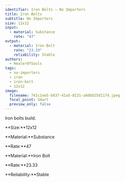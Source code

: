 ```yaml
---
identifier: Iron Bolts – No Importers
title: Iron Bolts
subtitle: No Importers
size: 12x12
input:
  - material: Substance
    rate: "47"
output:
  - material: Iron Bolt
    rate: "23.33"
    reliability: Stable
authors:
  - HealerOfSouls
tags:
  - no-importers
  - iron
  - iron-bolt
  - 12x12
image:
  filename: 741c1ee5-b837-41a5-8131-a8dbb25d117d.jpeg
  focal_point: Smart
  preview_only: false
---
```

Iron bolts build.

**Size:**12x12

**Material:**Substance

**Rate:**47

**Material:**Iron Bolt

**Rate:**23.33

**Reliability:**Stable